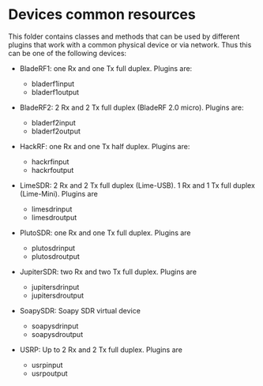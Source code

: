 <h1>Devices common resources</h1>

This folder contains classes and methods that can be used by different plugins that work with a common physical device or via network. Thus this can be one of the following devices:

  - BladeRF1: one Rx and one Tx full duplex. Plugins are:
    - bladerf1input
    - bladerf1output
    
  - BladeRF2: 2 Rx and 2 Tx full duplex (BladeRF 2.0 micro). Plugins are:
    - bladerf2input
    - bladerf2output
    
  - HackRF: one Rx and one Tx half duplex. Plugins are:
    - hackrfinput
    - hackrfoutput
  
  - LimeSDR: 2 Rx and 2 Tx full duplex (Lime-USB). 1 Rx and 1 Tx full duplex (Lime-Mini). Plugins are
    - limesdrinput
    - limesdroutput
    
  - PlutoSDR: one Rx and one Tx full duplex. Plugins are
    - plutosdrinput
    - plutosdroutput

  - JupiterSDR: two Rx and two Tx full duplex. Plugins are
    - jupitersdrinput
    - jupitersdroutput

  - SoapySDR: Soapy SDR virtual device
    - soapysdrinput
    - soapysdroutput

  - USRP: Up to 2 Rx and 2 Tx full duplex. Plugins are
    - usrpinput
    - usrpoutput
